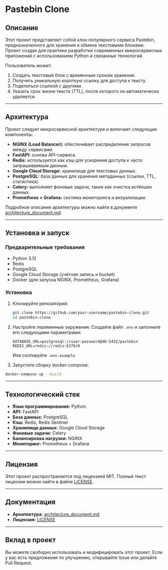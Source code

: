 # Pastebin Clone

## Описание

Этот проект представляет собой клон популярного сервиса Pastebin, предназначенного для хранения и обмена текстовыми блоками.  
Проект создан для практики разработки современных микросервисных приложений с использованием Python и связанных технологий.

Пользователь может:
1. Создать текстовый блок с временным сроком хранения.
2. Получить уникальную короткую ссылку для доступа к тексту.
3. Поделиться ссылкой с другими.
4. Указать срок жизни текста (TTL), после которого он автоматически удаляется.

---

## Архитектура

Проект следует микросервисной архитектуре и включает следующие компоненты:
- **NGINX (Load Balancer):** обеспечивает распределение запросов между сервисами.
- **FastAPI:** основа API-сервиса.
- **Redis:** используется как кэш для ускорения доступа к часто запрашиваемым данным.
- **Google Cloud Storage:** хранилище для текстовых данных.
- **PostgreSQL:** база данных для хранения метаданных (ссылки, TTL, статистика).
- **Celery:** выполняет фоновые задачи, такие как очистка истёкших данных.
- **Prometheus + Grafana:** система мониторинга и визуализации.

Подробное описание архитектуры можно найти в документе [architecture_document.md](./architecture_document.md).

---

## Установка и запуск

### Предварительные требования

- Python 3.12
- Redis
- PostgreSQL
- Google Cloud Storage (учётная запись и bucket)
- Docker (для запуска NGINX, Prometheus, Grafana)

### Установка

1. Клонируйте репозиторий:
   ```bash
   git clone https://github.com/your-username/pastebin-clone.git
   cd pastebin-clone
   ```

2. Настройте переменные окружения:
   Создайте файл `.env` и заполните его следующими параметрами:
   ```
   DATABASE_URL=postgresql://user:password@db:5432/pastebin
   REDIS_URL=redis://redis:6379/0
   ```
   Или скопируйте `.env.example`

4. Запустите сборку docker-compose: 
```bash
docker-compose up --build
```

---

## Технологический стек

- **Язык программирования:** Python
- **API:** FastAPI
- **База данных:** PostgreSQL
- **Кэш:** Redis, Redis Sentinel
- **Хранилище данных:** Google Cloud Storage
- **Фоновые задачи:** Celery
- **Балансировка нагрузки:** NGINX
- **Мониторинг:** Prometheus + Grafana

---

## Лицензия

Этот проект распространяется под лицензией MIT. Полный текст лицензии можно найти в файле [LICENSE](./LICENSE).

---

## Документация

- **Архитектура:** [architecture_document.md](./architecture_document.md)
- **Лицензия:** [LICENSE](./LICENSE)

---

## Вклад в проект

Вы можете свободно использовать и модифицировать этот проект. Если у вас есть предложения по улучшению, открывайте Issue или делайте Pull Request.
